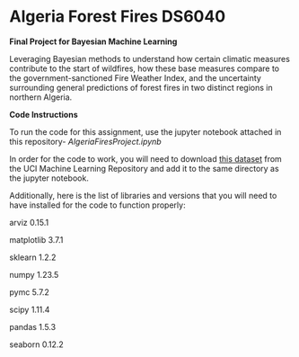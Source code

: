 # Algeria Forest Fires DS6040
**Final Project for Bayesian Machine Learning**

Leveraging Bayesian methods to understand how certain climatic measures contribute to the start of wildfires, how these base measures compare to the government-sanctioned Fire Weather Index, and the uncertainty surrounding general predictions of forest fires in two distinct regions in northern Algeria.

**Code Instructions**

To run the code for this assignment, use the jupyter notebook attached in this repository- *AlgeriaFiresProject.ipynb*

In order for the code to work, you will need to download [this dataset](https://archive.ics.uci.edu/dataset/547/algerian+forest+fires+dataset) from the UCI Machine Learning Repository and add it to the same directory as the jupyter notebook.

Additionally, here is the list of libraries and versions that you will need to have installed for the code to function properly:

arviz 0.15.1

matplotlib 3.7.1

sklearn 1.2.2

numpy 1.23.5

pymc 5.7.2

scipy 1.11.4

pandas 1.5.3

seaborn 0.12.2
